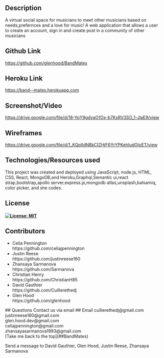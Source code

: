 ## Description
A virtual social space for musicians to meet other musicians based on needs,prefernces and a love for music!
A web application that allows a user to create an account, sign in and create post in a community of other musicians
## Github Link
https://github.com/glenhood/BandMates
## Heroku Link
https://band--mates.herokuapp.com
## Screenshot/Video
https://drive.google.com/file/d/18-YqY9gdvaO1Ox-b7KsRV3SO_1-JlaE9/view
## Wireframes
https://drive.google.com/file/d/1_KQplIdNBkCIZHjF6YrYPKehludOIoET/view
## Technologies/Resources used
This project was created and deployed using JavaScript, node.js, HTML, CSS, React, MongoDB,and Heroku,Graphql,Semantic ui,react strap,bootstrap,apollo server,express.js,mongodb atlas,unsplash,balsamiq, color picker, and she codes.
## License
#### [![License: MIT](https://img.shields.io/badge/License-MIT-yellow.svg)](https://opensource.org/licenses/MIT)
## Contributors
<ul>
 <li>Celia Pennington</li>
 https://github.com/celiajpennington
 <li>Justin Reese</li>
 https://github.com/justinreese160
 <li>Zhansaya Sarmanova</li>
 https://github.com/Sarmanova
 <li>Christian Henry</li>
 https://github.com/ChristianH85
 <li>David Gauthier</li>
 https://github.com/Cuillerethedj
 <li>Glen Hood</li>
 https://github.com/glenhood
</ul>
## Questions
Contact us via email
 ## Email
  cuillerethedj@gmail.com <br>
  justinreese160@gmail.com<br>
  glen.hood.dev@gmail.com <br>
  celiajpennington@gmail.com <br>
  zhansayasarmanova1993@gmail.com<br>
[Take me back to the top](##BandMates)


Send a message to David Gauthier, Glen Hood, Justin Reese, Zhansaya Sarmanova
















